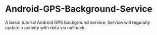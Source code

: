Android-GPS-Background-Service
==============================

A basic tutorial Android GPS background service. Service will regularly update a activity with data via callback.
